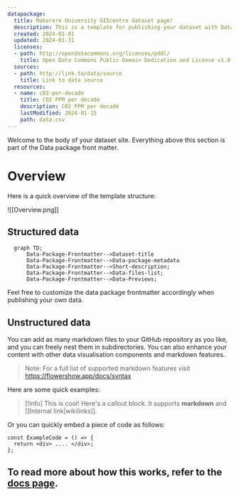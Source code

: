 ```yaml
---
datapackage:
  title: Makerere University GIScentre dataset page!
  description: This is a template for publishing your dataset with Datahub Cloud.
  created: 2024-01-01
  updated: 2024-01-31
  licenses:
  - path: http://opendatacommons.org/licenses/pddl/
    title: Open Data Commons Public Domain Dedication and License v1.0
  sources:
  - path: http://link.to/data/source
    title: Link to data source
  resources:
  - name: c02-per-decade
    title: C02 PPM per decade
    description: C02 PPM per decade
    lastModified: 2024-01-15
    path: data.csv
---
```


Welcome to the body of your dataset site. Everything above this section is part of the Data package front matter. 

# Overview

Here is a quick overview of the template structure:

![[Overview.png]]

## Structured data

```mermaid
  graph TD;
      Data-Package-Frontmatter-->Dataset-title
      Data-Package-Frontmatter-->Data-package-metadata
      Data-Package-Frontmatter-->Short-description;
      Data-Package-Frontmatter-->Data-files-list;
      Data-Package-Frontmatter-->Data-Previews;
```

Feel free to customize the data package frontmatter accordingly when publishing your own data. 

## Unstructured data

You can add as many markdown files to your GitHub repository as you like, and you can freely nest them in subdirectories. You can also enhance your content with other data visualisation components and markdown features.

> Note: For a full list of supported markdown features visit https://flowershow.app/docs/syntax

Here are some quick examples:

> [!info] This is cool!
> Here's a callout block.
> It supports **markdown** and [[Internal link|wikilinks]].

Or you can quickly embed a piece of code as follows:

```
const ExampleCode = () => {
  return <div> .... </div>;
};
```

## To read more about how this works, refer to the [docs page](docs).

